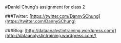#Daniel Chung's assignment for class 2

###Twitter:
	[https://twitter.com/DannySChung](https://twitter.com/DannySChung)

###Blog:
	[http://dataanalystintraining.wordpress.com/](http://dataanalystintraining.wordpress.com/)

